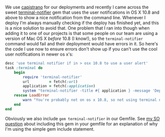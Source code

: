 We use [capistrano](http://www.capistranorb.com/) for our deployments and recently I came across the sweet [terminal-notifier](https://github.com/alloy/terminal-notifier) gem that uses the user notifications in OS X 10.8 and above to show a nice notification from the command line. Whenever I deploy I'm always manually checking if the deploy has finished yet, and this is a nice solution to avoid that. One problem that I ran into though when adding it to one of our projects is that some people on our team are using a version of Mac OS X _before_ 10.8 (I know!), so the `terminal-notifier` command would fail and their deployment would have errors in it. So here's the code I use now to ensure errors don't show up if you can't use the cool user notifications in newer os x's:

```ruby
desc 'use terminal notifier if in > osx 10.8 to use a user alert'
task :terminal do
	begin
		require 'terminal-notifier'
        url         = fetch(:url)
        application = fetch(:application)
        system "terminal-notifier -title #{ application } -message 'Deploy completed successfully to #{ url }.' -sound default"
	rescue LoadError
        warn "You're probably not on os x 10.8, so not using terminal notifier. If you are, use gem install terminal-notifier to use some sweet user notifications."
	end
end
```

Obviously we also include `gem terminal-notifier` in our Gemfile. See [my SO question](http://stackoverflow.com/questions/20885606/dangers-of-putting-a-gem-into-a-gemfile-is-someone-trying-to-install-it-doesnt) about including this gem in your gemfile for an explanation of why I'm using the simple gem include statement.